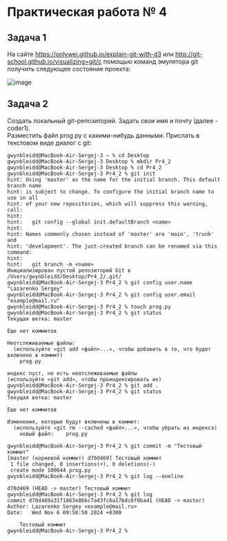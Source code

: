 # Практическая работа № 4

## Задача 1
На сайте https://onlywei.github.io/explain-git-with-d3 или http://git-school.github.io/visualizing=git/с помощью команд эмулятора git получить следующее состояние проекта:<br>

![image](https://github.com/user-attachments/assets/c99b1cb2-6744-44d8-b6c0-3a85219786a5)<br>

## Задача 2
Создать локальный git-репозиторий. Задать свои имя и почту (далее - coder1).<br>
Разместить файл prog.py с какими-нибудь данными. Прислать в текстовом виде диалог с git:<br>
```
gwynbleidd@MacBook-Air-Sergej-3 ~ % cd Desktop
gwynbleidd@MacBook-Air-Sergej-3 Desktop % mkdir Pr4_2 
gwynbleidd@MacBook-Air-Sergej-3 Desktop % cd Pr4_2
gwynbleidd@MacBook-Air-Sergej-3 Pr4_2 % git init
hint: Using 'master' as the name for the initial branch. This default branch name
hint: is subject to change. To configure the initial branch name to use in all
hint: of your new repositories, which will suppress this warning, call:
hint:
hint: 	git config --global init.defaultBranch <name>
hint:
hint: Names commonly chosen instead of 'master' are 'main', 'trunk' and
hint: 'development'. The just-created branch can be renamed via this command:
hint:
hint: 	git branch -m <name>
Инициализирован пустой репозиторий Git в /Users/gwynbleidd/Desktop/Pr4_2/.git/
gwynbleidd@MacBook-Air-Sergej-3 Pr4_2 % git config user.name "Lazarenko Sergey"
gwynbleidd@MacBook-Air-Sergej-3 Pr4_2 % git config user.email "example@mail.ru"
gwynbleidd@MacBook-Air-Sergej-3 Pr4_2 % touch prog.py
gwynbleidd@MacBook-Air-Sergej-3 Pr4_2 % git status
Текущая ветка: master

Еще нет коммитов

Неотслеживаемые файлы:
  (используйте «git add <файл>...», чтобы добавить в то, что будет включено в коммит)
	prog.py

индекс пуст, но есть неотслеживаемые файлы
(используйте «git add», чтобы проиндексировать их)
gwynbleidd@MacBook-Air-Sergej-3 Pr4_2 % git add .
gwynbleidd@MacBook-Air-Sergej-3 Pr4_2 % git status 
Текущая ветка: master

Еще нет коммитов

Изменения, которые будут включены в коммит:
  (используйте «git rm --cached <файл>...», чтобы убрать из индекса)
	новый файл:    prog.py

gwynbleidd@MacBook-Air-Sergej-3 Pr4_2 % git commit -m "Тестовый коммит"
[master (корневой коммит) d70d469] Тестовый коммит
 1 file changed, 0 insertions(+), 0 deletions(-)
 create mode 100644 prog.py
gwynbleidd@MacBook-Air-Sergej-3 Pr4_2 % git log --oneline

d70d469 (HEAD -> master) Тестовый коммит
gwynbleidd@MacBook-Air-Sergej-3 Pr4_2 % git log
commit d70d469a31f1863e86bc7a43fc6a17bdc6f0ba41 (HEAD -> master)
Author: Lazarenko Sergey <example@mail.ru>
Date:   Wed Nov 6 09:58:50 2024 +0300

    Тестовый коммит
gwynbleidd@MacBook-Air-Sergej-3 Pr4_2 % 

```

